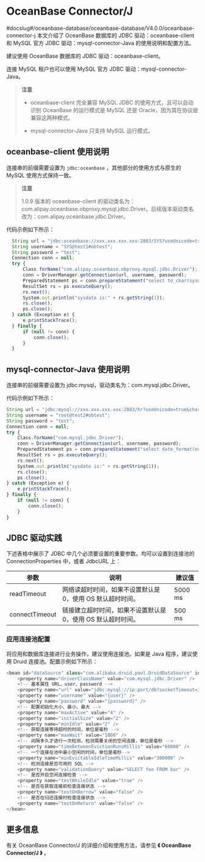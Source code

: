 # OceanBase Connector/J
#docslug#/oceanbase-database/oceanbase-database/V4.0.0/oceanbase-connector-j
本文介绍了 OceanBase 数据库的 JDBC 驱动：oceanbase-client 和 MySQL 官方 JDBC 驱动：mysql-connector-Java 的使用说明和配置方法。

建议使用 OceanBase 数据库的 JDBC 驱动：oceanbase-client。

连接 MySQL 租户也可以使用 MySQL 官方 JDBC 驱动：mysql-connector-Java。

>**注意**
>
>* oceanbase-client 完全兼容 MySQL JDBC 的使用方式，且可以自动识别 OceanBase 的运行模式是 MySQL 还是 Oracle，因为其在协议层兼容这两种模式。
>
>* mysql-connector-Java 只支持 MySQL 运行模式。

## oceanbase-client 使用说明

连接串的前缀需要设置为 `jdbc:oceanbase` ，其他部分的使用方式与原生的 MySQL 使用方式保持一致。

>**注意**
>
>1.0.9 版本的 oceanbase-client 的驱动类名为：com.alipay.oceanbase.obproxy.mysql.jdbc.Driver。后续版本驱动类名改为：com.alipay.oceanbase.jdbc.Driver。

代码示例如下所示：

```javascript
  String url = "jdbc:oceanbase://xxx.xxx.xxx.xxx:2883/SYS?useUnicode=true&characterEncoding=utf-8";              //IP地址:OBProxy端口号/数据库名
  String username = "SYS@test1#obtest";                                                                          //用户名@租户名#集群名称
  String password = "test";                                                                                      //密码
  Connection conn = null;                                                                                         
  try {                                                                                                           
      Class.forName("com.alipay.oceanbase.obproxy.mysql.jdbc.Driver");                                             //驱动类名
      conn = DriverManager.getConnection(url, username, password);
      PreparedStatement ps = conn.prepareStatement("select to_char(sysdate,'yyyy-MM-dd HH24:mi:ss') from dual;");
      ResultSet rs = ps.executeQuery();
      rs.next();
      System.out.println("sysdate is:" + rs.getString(1));
      rs.close();
      ps.close();
  } catch (Exception e) {
      e.printStackTrace();
  } finally {
      if (null != conn) {
          conn.close();
      }
  }
```

## mysql-connector-Java 使用说明

连接串的前缀需要设置为 jdbc:mysql，驱动类名为：com.mysql.jdbc.Driver。

代码示例如下所示：

```javascript
String url = "jdbc:mysql://xxx.xxx.xxx.xxx:2883/hr?useUnicode=true&characterEncoding=utf-8";                    //IP地址:OBProxy端口号/数据库名
String username = "root@test2#obtest";                                                                          //用户名@租户名#集群名称
String password = "test";                                                                                       //密码
Connection conn = null;
try {
    Class.forName("com.mysql.jdbc.Driver");                                                                       //驱动类名
    conn = DriverManager.getConnection(url, username, password);
    PreparedStatement ps = conn.prepareStatement("select date_format(now(),'%Y-%m-%d %H:%i:%s');");
    ResultSet rs = ps.executeQuery();
    rs.next();
    System.out.println("sysdate is:" + rs.getString(1));
    rs.close();
    ps.close();
} catch (Exception e) {
    e.printStackTrace();
} finally {
    if (null != conn) {
        conn.close();
    }
}
```

## JDBC 驱动实践

下述表格中展示了 JDBC 中几个必须要设置的重要参数。均可以设置到连接池的 ConnectionProperties 中，或者 JdbcURL 上：

|     **参数**     |              **说明**               | **建议值** |
|----------------|-----------------------------------|---------|
| readTimeout    | 网络读超时时间，如果不设置默认是 0，使用 OS 默认超时时间。  | 5000 ms |
| connectTimeout | 链接建立超时时间，如果不设置默认是 0，使用 OS 默认超时时间。 | 500 ms  |

### 应用连接池配置

将应用和数据库连接进行业务操作，建议使用连接池。如果是 Java 程序，建议使用 Druid 连接池。配置示例如下所示：

```javascript
<bean id="dataSource" class="com.alibaba.druid.pool.DruidDataSource" init-method="init" destroy-method="close">
    <property name="driverClassName" value="com.mysql.jdbc.Driver" />
    <!-- 基本属性 URL、user、password -->
    <property name="url" value="jdbc:mysql://ip:port/db?socketTimeout=30000&amp;connectTimeout=3000" />
    <property name="username" value="{user}" />
    <property name="password" value="{password}" />
    <!-- 配置初始化大小、最小、最大 -->
    <property name="maxActive" value="4" />                                                                       //initialSize/minIdle/maxActive视业务规模设置
    <property name="initialSize" value="2" />
    <property name="minIdle" value="2" />
    <!-- 获取连接等待超时的时间，单位是毫秒 -->
    <property name="maxWait" value="1000" />
    <!-- 间隔多久才进行一次检测，检测需要关闭的空闲连接，单位是毫秒 -->
    <property name="timeBetweenEvictionRunsMillis" value="60000" />
    <!-- 一个连接在池中最小空闲的时间，单位是毫秒-->
    <property name="minEvictableIdleTimeMillis" value="300000" />
    <!-- 检测连接是否可用的 SQL -->
    <property name="validationQuery" value="SELECT foo FROM bar" />                                               //找真实的、记录少的业务表用作查询探测语句
    <!-- 是否开启空闲连接检查 -->
    <property name="testWhileIdle" value="true" />
    <!-- 是否在获取连接前检查连接状态 -->
    <property name="testOnBorrow" value="false" />
    <!-- 是否在归还连接时检查连接状态 -->
    <property name="testOnReturn" value="false" />
</bean>
```

## 更多信息

有关 OceanBase Connector/J 的详细介绍和使用方法，请参见 **《 OceanBase Connector/J 》** 。
